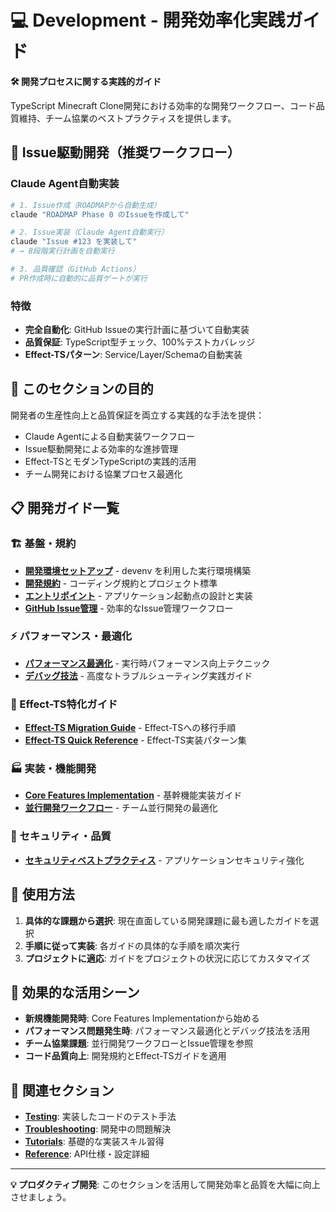 # 💻 Development - 開発効率化実践ガイド

**🛠️ 開発プロセスに関する実践的ガイド**

TypeScript Minecraft Clone開発における効率的な開発ワークフロー、コード品質維持、チーム協業のベストプラクティスを提供します。

## 🚀 Issue駆動開発（推奨ワークフロー）

### Claude Agent自動実装

```bash
# 1. Issue作成（ROADMAPから自動生成）
claude "ROADMAP Phase 0 のIssueを作成して"

# 2. Issue実装（Claude Agent自動実行）
claude "Issue #123 を実装して"
# → 8段階実行計画を自動実行

# 3. 品質確認（GitHub Actions）
# PR作成時に自動的に品質ゲートが実行
```

### 特徴

- **完全自動化**: GitHub Issueの実行計画に基づいて自動実装
- **品質保証**: TypeScript型チェック、100%テストカバレッジ
- **Effect-TSパターン**: Service/Layer/Schemaの自動実装

## 🎯 このセクションの目的

開発者の生産性向上と品質保証を両立する実践的な手法を提供：

- Claude Agentによる自動実装ワークフロー
- Issue駆動開発による効率的な進捗管理
- Effect-TSとモダンTypeScriptの実践的活用
- チーム開発における協業プロセス最適化

## 📋 開発ガイド一覧

### 🏗 基盤・規約

- **[開発環境セットアップ](./setup-dev-environment.md)** - devenv を利用した実行環境構築
- **[開発規約](./development-conventions.md)** - コーディング規約とプロジェクト標準
- **[エントリポイント](./entry-points.md)** - アプリケーション起動点の設計と実装
- **[GitHub Issue管理](./github-issue-management.md)** - 効率的なIssue管理ワークフロー

### ⚡ パフォーマンス・最適化

- **[パフォーマンス最適化](./performance-optimization.md)** - 実行時パフォーマンス向上テクニック
- **[デバッグ技法](./debugging-techniques.md)** - 高度なトラブルシューティング実践ガイド

### 🚀 Effect-TS特化ガイド

- **[Effect-TS Migration Guide](./effect-ts-migration-guide.md)** - Effect-TSへの移行手順
- **[Effect-TS Quick Reference](./effect-ts-quick-reference.md)** - Effect-TS実装パターン集

### 🏭 実装・機能開発

- **[Core Features Implementation](./core-features-implementation.md)** - 基幹機能実装ガイド
- **[並行開発ワークフロー](./parallel-development-workflow.md)** - チーム並行開発の最適化

### 🔐 セキュリティ・品質

- **[セキュリティベストプラクティス](./security-best-practices.md)** - アプリケーションセキュリティ強化

## 🔧 使用方法

1. **具体的な課題から選択**: 現在直面している開発課題に最も適したガイドを選択
2. **手順に従って実装**: 各ガイドの具体的な手順を順次実行
3. **プロジェクトに適応**: ガイドをプロジェクトの状況に応じてカスタマイズ

## 🎯 効果的な活用シーン

- **新規機能開発時**: Core Features Implementationから始める
- **パフォーマンス問題発生時**: パフォーマンス最適化とデバッグ技法を活用
- **チーム協業課題**: 並行開発ワークフローとIssue管理を参照
- **コード品質向上**: 開発規約とEffect-TSガイドを適用

## 🔗 関連セクション

- **[Testing](../testing/README.md)**: 実装したコードのテスト手法
- **[Troubleshooting](../troubleshooting/README.md)**: 開発中の問題解決
- **[Tutorials](../../tutorials/README.md)**: 基礎的な実装スキル習得
- **[Reference](../../reference/README.md)**: API仕様・設定詳細

---

**💡 プロダクティブ開発**: このセクションを活用して開発効率と品質を大幅に向上させましょう。
